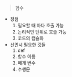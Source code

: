 > 함수
  - 장점
    1. 필요할 때 마다 호출 가능
    2. 논리적인 단위로 호출 가능
    3. 코드의 캡슐화
  - 선언시 필요한 것들
    1. def
    2. 함수 이름
    3. 매개 변수
    4. 수행문
